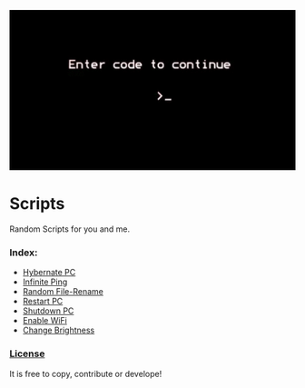 ![Scripts](Resources/code.gif)

# Scripts
Random Scripts for you and me.

### Index:
* [Hybernate PC](https://github.com/shiriskumar/Scripts/blob/master/Hybernate_PC.bat)
* [Infinite Ping](https://github.com/shiriskumar/Scripts/blob/master/InfinitePing.bat)
* [Random File-Rename](https://github.com/shiriskumar/Scripts/blob/master/Random_FIle_Re-Name.bat)
* [Restart PC](https://github.com/shiriskumar/Scripts/blob/master/Restart_PC.bat)
* [Shutdown PC](https://github.com/shiriskumar/Scripts/blob/master/Shutdown_PC.bat)
* [Enable WiFi](https://github.com/shiriskumar/Scripts/blob/master/Wifi-Enable.bat)
* [Change Brightness](https://github.com/shiriskumar/Scripts/blob/master/change_brightness.bat)


### [License](https://github.com/shiriskumar/Scripts/blob/master/LICENSE)

It is free to copy, contribute or develope!